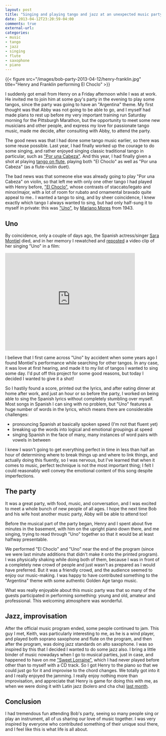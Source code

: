 ```yaml
---
layout: post
title: "Singing and playing tango and jazz at an unexpected music party"
date: 2013-04-12T23:20:59-04:00
comments: true
external-url: 
categories: 
- music
- tango
- jazz
- singing
- flute
- saxophone
- piano
---
```

{{< figure src="/images/bob-party-2013-04-12/henry-franklin.jpg" title="Henry and Franklin performing El Choclo" >}}

I suddenly got email from Henry on a Friday afternoon while I was at work. He invited me to join him at some guy's party in the evening to play some tangos, since the party was going to have an "Argentina" theme. My first thought was that Abby was not going to be able to go, and I myself had made plans to rest up before my very important training run Saturday morning for the Pittsburgh Marathon, but the opportunity to meet some new musicians and other people, and express my love for passionate tango music, made me decide, after consulting with Abby, to attend the party.

The good news was that I had done some tango music earlier, so there was some reuse possible. Last year, I had finally worked up the courage to do some singing, and rather enjoyed singing classic traditional tango in particular, such as ["Por una Cabeza"](/blog/2012/11/17/a-childhood-dream-come-true-i-am-now-finally-singing-for-real/). And this year, I had finally given a shot at playing [tango on flute](/blog/2013/01/26/music-i-just-played-for-the-first-time-recorder-sonata-tangos/), playing both "El Choclo" as well as "Por una Cabeza" (as a flute-violin duet).

The bad news was that someone else was already going to play "Por una Cabeza" on violin, so that left me with only one other tango I had played with Henry before, ["El Choclo"](http://joanveronica.hubpages.com/hub/The-Tango-La-Cumparsita-El-Choclo-and-Mi-Buenos-Aires-Querido), whose contrasts of staccato/legato and minor/major, with a lot of room for rubato and ornamental bravado quite appeal to me.. I wanted a tango to sing, and by sheer coincidence, I knew exactly which tango I always wanted to sing, but had only half-sung it to myself in private: this was ["Uno"](http://joanveronica.hubpages.com/hub/Outstanding-Tango-selection-Mi-Buenos-Aires-Querido-Uno-and-Caminito), by [Mariano Mores](http://en.wikipedia.org/wiki/Mariano_Mores) from 1943.

## Uno

By coincidence, only a couple of days ago, the Spanish actress/singer [Sara Montiel](http://en.wikipedia.org/wiki/Sara_Montiel) died, and in her memory I rewatched and [reposted](https://plus.google.com/100967806642012078047/posts/6xV5iasmXxj) a video clip of her singing "Uno" in a film:

<iframe width="420" height="315" src="http://www.youtube.com/embed/5Z7rHztinaM" frameborder="0" allowfullscreen></iframe>

I believe that I first came across "Uno" by accident when some years ago I found Montiel's performance while searching for other tangos. In any case, it was love at first hearing, and made it to my list of tangos I wanted to sing some day. I'd put off this project for some good reasons, but today I decided I wanted to give it a shot!

So I hastily found a score, printed out the lyrics, and after eating dinner at home after work, and just an hour or so before the party, I worked on being able to sing the Spanish lyrics without completely stumbling over myself. Most songs in Spanish I can sing with no problem, but "Uno" features a huge number of words in the lyrics, which means there are considerable challenges:

- pronouncing Spanish at basically spoken speed (I'm not that fluent yet)
- breaking up the words into logical and emotional groupings at speed
- singing Spanish in the face of many, many instances of word pairs with vowels in between

I knew I wasn't going to get everything perfect in time in less than half an hour of determining where to break things up and where to link things, and actually doing this fluently, so I was nervous, but I've learned that when it comes to music, perfect technique is not the most important thing; I felt I could reasonably well convey the emotional content of this song despite imperfections.

## The party

It was a great party, with food, music, and conversation, and I was excited to meet a whole bunch of new people of all ages. I hope the next time Bob and his wife host another music party, Abby will be able to attend too!

Before the musical part of the party began, Henry and I spent about five minutes in the basement, with him on the upright piano down there, and me singing, trying to read through "Uno" together so that it would be at least halfway presentable.

We performed "El Choclo" and "Uno" near the end of the program (since we were last minute additions that didn't make it onto the printed program). I was physically shaking while doing both of them, because I was in front of a completely new crowd of people and just wasn't as prepared as I would have preferred. But it was a friendly crowd, and the audience seemed to enjoy our music-making. I was happy to have contributed something to the "Argentina" theme with some authentic Golden Age tango music.

What was really enjoyable about this music party was that so many of the guests participated in performing something: young and old, amateur and professional. This welcoming atmosphere was wonderful.

## Jazz, improvisation

After the official music program ended, some people continued to jam. This guy I met, Keith, was particularly interesting to me, as he is a wind player, and played both soprano saxophone and flute on the program, and then after the program, was doing jazz standards on alto saxophone. I was so inspired by this that I decided I wanted to do some jazz also. I bring a little binder of music nowadays when I go to musical parties, just in case, and happened to have on me ["Sweet Lorraine"](http://www.jazzstandards.com/compositions-0/sweetlorraine.htm), which I had never played before other than to myself with a CD track. So I got Henry to the piano so that we could just go for it and improvise to the chord changes. We totally got into it and I really enjoyed the jamming. I really enjoy nothing more than improvisation, and appreciate that Henry is game for doing this with me, as when we were doing it with Latin jazz (bolero and cha cha) [last month](/blog/2013/03/17/finally-doing-some-latin-music-jamming-on-flute/).

## Conclusion

I had tremendous fun attending Bob's party, seeing so many people sing or play an instrument, all of us sharing our love of music together. I was very inspired by everyone who contributed something of their unique soul there, and I feel like this is what life is all about.
